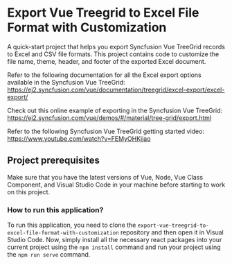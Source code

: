 # Export Vue Treegrid to Excel File Format with Customization

A quick-start project that helps you export Syncfusion Vue TreeGrid records to Excel and CSV file formats. This project contains code to customize the file name, theme, header, and footer of the exported Excel document.

Refer to the following documentation for all the Excel export options available in the Syncfusion Vue TreeGrid: 
https://ej2.syncfusion.com/vue/documentation/treegrid/excel-export/excel-export/

Check out this online example of exporting in the Syncfusion Vue TreeGrid:
https://ej2.syncfusion.com/vue/demos/#/material/tree-grid/export.html

Refer to the following Syncfusion Vue TreeGrid getting started video: 
https://www.youtube.com/watch?v=FEMyOHKjjao

## Project prerequisites

Make sure that you have the latest versions of Vue, Node, Vue Class Component, and Visual Studio Code in your machine before starting to work on this project.

### How to run this application?

To run this application, you need to clone the `export-vue-treegrid-to-excel-file-format-with-customization` repository and then open it in Visual Studio Code. Now, simply install all the necessary react packages into your current project using the `npm install` command and run your project using the `npm run serve` command.